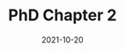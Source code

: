---
layout: default
modal-id: 2
date: 2021-10-20
img: crc.png
alt: image-alt
title: PhD Chapter 2
project-date: Test
client: Test
category: Test
description: Colorectal cancer (CRC) is the 4<sup>th</sup> most common type of cancer in the UK. Several risk factors have been identified, such as red meat consumption, obesity and smoking. Previous studies found that immune cell count levels are beneficial or detrimental based on the immune cell subtype. Using genetic data for CRC from a consortium called <a href="https://www.fredhutch.org/en/research/divisions/public-health-sciences-division/research/cancer-prevention/genetics-epidemiology-colorectal-cancer-consortium-gecco.html">GECCO</a>, I am applying <a href="https://academic.oup.com/ije/article/32/1/1/642797">Mendelian randomization</a> to study the relationship between immune cell count subtypes and CRC.
---